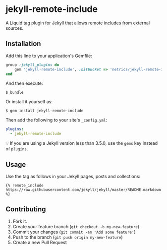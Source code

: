 # jekyll-remote-include

A Liquid tag plugin for Jekyll that allows remote includes from external sources.

## Installation

Add this line to your application's Gemfile:
```ruby
group :jekyll_plugins do
    gem 'jekyll-remote-include', :bitbucket => 'netrics/jekyll-remote-include' 
end
```

And then execute:

    $ bundle

Or install it yourself as:

    $ gem install jekyll-remote-include

Then add the following to your site's `_config.yml`:

```yaml
plugins:
  - jekyll-remote-include
```

💡 If you are using a Jekyll version less than 3.5.0, use the `gems` key instead of `plugins`.

## Usage

Use the tag as follows in your Jekyll pages, posts and collections:

```liquid
{% remote_include https://raw.githubusercontent.com/jekyll/jekyll/master/README.markdown %}
```

## Contributing

1. Fork it.
2. Create your feature branch (`git checkout -b my-new-feature`)
3. Commit your changes (`git commit -am 'Add some feature'`)
4. Push to the branch (`git push origin my-new-feature`)
5. Create a new Pull Request